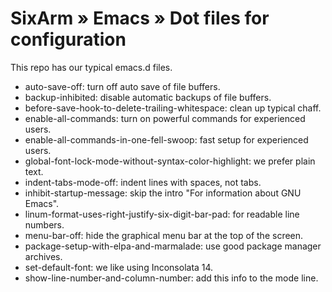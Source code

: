 # SixArm » Emacs » Dot files for configuration

This repo has our typical emacs.d files. 

* auto-save-off: turn off auto save of file buffers.
* backup-inhibited: disable automatic backups of file buffers.  
* before-save-hook-to-delete-trailing-whitespace: clean up typical chaff.
* enable-all-commands: turn on powerful commands for experienced users.
* enable-all-commands-in-one-fell-swoop: fast setup for experienced users.
* global-font-lock-mode-without-syntax-color-highlight: we prefer plain text.
* indent-tabs-mode-off: indent lines with spaces, not tabs.
* inhibit-startup-message: skip the intro "For information about GNU Emacs". 
* linum-format-uses-right-justify-six-digit-bar-pad: for readable line numbers.
* menu-bar-off: hide the graphical menu bar at the top of the screen.
* package-setup-with-elpa-and-marmalade: use good package manager archives.
* set-default-font: we like using Inconsolata 14. 
* show-line-number-and-column-number: add this info to the mode line. 

